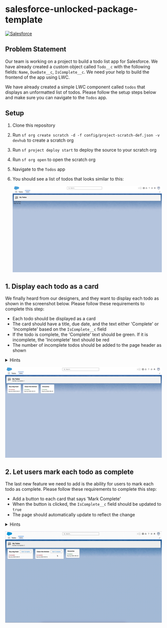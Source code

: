 # salesforce-unlocked-package-template

[![Salesforce](https://img.shields.io/badge/salesforce-%230097D8?&style=for-the-badge&logo=salesforce&logoColor=white&Color=white)](https://img.shields.io)

## Problem Statement

Our team is working on a project to build a todo list app for Salesforce. We have already created a custom object called `Todo__c` with the following fields: `Name`, `DueDate__c`, `IsComplete__c`. We need your help to build the frontend of the app using LWC.

We have already created a simple LWC component called `todos` that displays an unformatted list of todos. Please follow the setup steps below and make sure you can navigate to the `Todos` app.

## Setup

1. Clone this repository
2. Run `sf org create scratch -d -f config/project-scratch-def.json -v devhub` to create a scratch org
3. Run `sf project deploy start` to deploy the source to your scratch org
4. Run `sf org open` to open the scratch org
5. Navigate to the `Todos` app
6. You should see a list of todos that looks similar to this:

    ![Todos](/docs/assets/Start.jpeg?raw=true)

## 1. Display each todo as a card

We finally heard from our designers, and they want to display each todo as shown in the screenshot below. Please follow these requirements to complete this step:

-   Each todo should be displayed as a card
-   The card should have a title, due date, and the text either 'Complete' or 'Incomplete' based on the `IsComplete__c` field
-   If the todo is complete, the 'Complete' text should be green. If it is incomplete, the 'Incomplete' text should be red
-   The number of incomplete todos should be added to the page header as shown

<details>
  <summary>Hints</summary>

-   It may be helpful to create a new child component to display each todo as a card
-   You can use the `lightning-card` component to create the card
-   Use getters to calculate things like the number of incomplete todos, as well as the text and color for the 'Complete' or 'Incomplete' text

If you get stuck, go ahead and check out the branch `feature/layout` to see the solution and move on to the next step.

</details>

![Todos](/docs/assets/Layout.jpeg?raw=true)

## 2. Let users mark each todo as complete

The last new feature we need to add is the ability for users to mark each todo as complete. Please follow these requirements to complete this step:

-   Add a button to each card that says 'Mark Complete'
-   When the button is clicked, the `IsComplete__c` field should be updated to `true`
-   The page should automatically update to reflect the change

<details>
  <summary>Hints</summary>

-   Use the `lightning-button` component to create the 'Mark Complete' button
-   Use the `updateRecord` wire adapter to update the `IsComplete__c` field
-   Dispatch a custom event when the todo is marked complete to trigger a refresh of the todos
-   Use the `refreshApex` function to refresh the todos

If you get stuck, go ahead and check out the branch `feature/markComplete` to see the final solution.

</details>

![Mark Complete](/docs/assets/MarkComplete.gif?raw=true)
